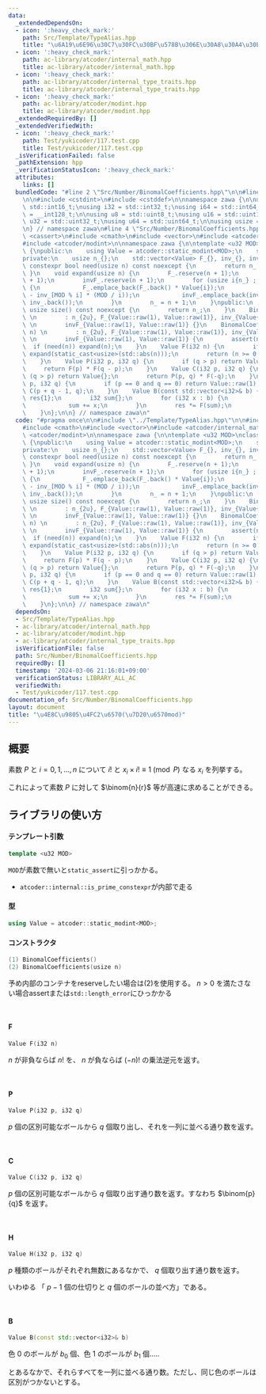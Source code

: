 ```yaml
---
data:
  _extendedDependsOn:
  - icon: ':heavy_check_mark:'
    path: Src/Template/TypeAlias.hpp
    title: "\u6A19\u6E96\u30C7\u30FC\u30BF\u578B\u306E\u30A8\u30A4\u30EA\u30A2\u30B9"
  - icon: ':heavy_check_mark:'
    path: ac-library/atcoder/internal_math.hpp
    title: ac-library/atcoder/internal_math.hpp
  - icon: ':heavy_check_mark:'
    path: ac-library/atcoder/internal_type_traits.hpp
    title: ac-library/atcoder/internal_type_traits.hpp
  - icon: ':heavy_check_mark:'
    path: ac-library/atcoder/modint.hpp
    title: ac-library/atcoder/modint.hpp
  _extendedRequiredBy: []
  _extendedVerifiedWith:
  - icon: ':heavy_check_mark:'
    path: Test/yukicoder/117.test.cpp
    title: Test/yukicoder/117.test.cpp
  _isVerificationFailed: false
  _pathExtension: hpp
  _verificationStatusIcon: ':heavy_check_mark:'
  attributes:
    links: []
  bundledCode: "#line 2 \"Src/Number/BinomalCoefficients.hpp\"\n\n#line 2 \"Src/Template/TypeAlias.hpp\"\
    \n\n#include <cstdint>\n#include <cstddef>\n\nnamespace zawa {\n\nusing i16 =\
    \ std::int16_t;\nusing i32 = std::int32_t;\nusing i64 = std::int64_t;\nusing i128\
    \ = __int128_t;\n\nusing u8 = std::uint8_t;\nusing u16 = std::uint16_t;\nusing\
    \ u32 = std::uint32_t;\nusing u64 = std::uint64_t;\n\nusing usize = std::size_t;\n\
    \n} // namespace zawa\n#line 4 \"Src/Number/BinomalCoefficients.hpp\"\n\n#include\
    \ <cassert>\n#include <cmath>\n#include <vector>\n#include <atcoder/internal_math>\n\
    #include <atcoder/modint>\n\nnamespace zawa {\n\ntemplate <u32 MOD>\nclass BinomalCoefficients\
    \ {\npublic:\n    using Value = atcoder::static_modint<MOD>;\n    static_assert(atcoder::internal::is_prime_constexpr(MOD));\n\
    private:\n    usize n_{};\n    std::vector<Value> F_{}, inv_{}, invF_{};\n   \
    \ constexpr bool need(usize n) const noexcept {\n        return n_ <= n;\n   \
    \ }\n    void expand(usize n) {\n        F_.reserve(n + 1);\n        inv_.reserve(n\
    \ + 1);\n        invF_.reserve(n + 1);\n        for (usize i{n_} ; i <= n ; i++)\
    \ {\n            F_.emplace_back(F_.back() * Value{i});\n            inv_.emplace_back(MOD\
    \ - inv_[MOD % i] * (MOD / i));\n            invF_.emplace_back(invF_.back() *\
    \ inv_.back());\n        }\n        n_ = n + 1;\n    }\npublic:\n    constexpr\
    \ usize size() const noexcept {\n        return n_;\n    }\n    BinomalCoefficients()\
    \ \n        : n_{2u}, F_{Value::raw(1), Value::raw(1)}, inv_{Value{}, Value::raw(1)},\
    \ \n        invF_{Value::raw(1), Value::raw(1)} {}\n    BinomalCoefficients(usize\
    \ n) \n        : n_{2u}, F_{Value::raw(1), Value::raw(1)}, inv_{Value{}, Value::raw(1)},\
    \ \n        invF_{Value::raw(1), Value::raw(1)} {\n        assert(n);\n      \
    \  if (need(n)) expand(n);\n    }\n    Value F(i32 n) {\n        if (need(std::abs(n)))\
    \ expand(static_cast<usize>(std::abs(n)));\n        return (n >= 0 ? F_[n] : invF_[-n]);\n\
    \    }\n    Value P(i32 p, i32 q) {\n        if (q > p) return Value{}; \n   \
    \     return F(p) * F(q - p);\n    }\n    Value C(i32 p, i32 q) {\n        if\
    \ (q > p) return Value{};\n        return P(p, q) * F(-q);\n    }\n    Value H(i32\
    \ p, i32 q) {\n        if (p == 0 and q == 0) return Value::raw(1);\n        return\
    \ C(p + q - 1, q);\n    }\n    Value B(const std::vector<i32>& b) {\n        Value\
    \ res{1};\n        i32 sum{};\n        for (i32 x : b) {\n            res *= F(-x);\n\
    \            sum += x;\n        }\n        res *= F(sum);\n        return res;\n\
    \    }\n};\n\n} // namespace zawa\n"
  code: "#pragma once\n\n#include \"../Template/TypeAlias.hpp\"\n\n#include <cassert>\n\
    #include <cmath>\n#include <vector>\n#include <atcoder/internal_math>\n#include\
    \ <atcoder/modint>\n\nnamespace zawa {\n\ntemplate <u32 MOD>\nclass BinomalCoefficients\
    \ {\npublic:\n    using Value = atcoder::static_modint<MOD>;\n    static_assert(atcoder::internal::is_prime_constexpr(MOD));\n\
    private:\n    usize n_{};\n    std::vector<Value> F_{}, inv_{}, invF_{};\n   \
    \ constexpr bool need(usize n) const noexcept {\n        return n_ <= n;\n   \
    \ }\n    void expand(usize n) {\n        F_.reserve(n + 1);\n        inv_.reserve(n\
    \ + 1);\n        invF_.reserve(n + 1);\n        for (usize i{n_} ; i <= n ; i++)\
    \ {\n            F_.emplace_back(F_.back() * Value{i});\n            inv_.emplace_back(MOD\
    \ - inv_[MOD % i] * (MOD / i));\n            invF_.emplace_back(invF_.back() *\
    \ inv_.back());\n        }\n        n_ = n + 1;\n    }\npublic:\n    constexpr\
    \ usize size() const noexcept {\n        return n_;\n    }\n    BinomalCoefficients()\
    \ \n        : n_{2u}, F_{Value::raw(1), Value::raw(1)}, inv_{Value{}, Value::raw(1)},\
    \ \n        invF_{Value::raw(1), Value::raw(1)} {}\n    BinomalCoefficients(usize\
    \ n) \n        : n_{2u}, F_{Value::raw(1), Value::raw(1)}, inv_{Value{}, Value::raw(1)},\
    \ \n        invF_{Value::raw(1), Value::raw(1)} {\n        assert(n);\n      \
    \  if (need(n)) expand(n);\n    }\n    Value F(i32 n) {\n        if (need(std::abs(n)))\
    \ expand(static_cast<usize>(std::abs(n)));\n        return (n >= 0 ? F_[n] : invF_[-n]);\n\
    \    }\n    Value P(i32 p, i32 q) {\n        if (q > p) return Value{}; \n   \
    \     return F(p) * F(q - p);\n    }\n    Value C(i32 p, i32 q) {\n        if\
    \ (q > p) return Value{};\n        return P(p, q) * F(-q);\n    }\n    Value H(i32\
    \ p, i32 q) {\n        if (p == 0 and q == 0) return Value::raw(1);\n        return\
    \ C(p + q - 1, q);\n    }\n    Value B(const std::vector<i32>& b) {\n        Value\
    \ res{1};\n        i32 sum{};\n        for (i32 x : b) {\n            res *= F(-x);\n\
    \            sum += x;\n        }\n        res *= F(sum);\n        return res;\n\
    \    }\n};\n\n} // namespace zawa\n"
  dependsOn:
  - Src/Template/TypeAlias.hpp
  - ac-library/atcoder/internal_math.hpp
  - ac-library/atcoder/modint.hpp
  - ac-library/atcoder/internal_type_traits.hpp
  isVerificationFile: false
  path: Src/Number/BinomalCoefficients.hpp
  requiredBy: []
  timestamp: '2024-03-06 21:16:01+09:00'
  verificationStatus: LIBRARY_ALL_AC
  verifiedWith:
  - Test/yukicoder/117.test.cpp
documentation_of: Src/Number/BinomalCoefficients.hpp
layout: document
title: "\u4E8C\u9805\u4FC2\u6570(\u7D20\u6570mod)"
---
```


## 概要

素数 $P$ と $i = 0, 1, \dots, n$ について $i!$ と $x_{i}\times i!\equiv 1\pmod{P}$ なる $x_{i}$ を列挙する。

これによって素数 $P$ に対して $\binom{n}{r}$ 等が高速に求めることができる。

## ライブラリの使い方

#### テンプレート引数

```cpp
template <u32 MOD>
```

`MOD`が素数で無いと`static_assert`に引っかかる。

- `atcoder::internal::is_prime_constexpr`が内部で走る

#### 型

```cpp
using Value = atcoder::static_modint<MOD>;
```

#### コンストラクタ

```cpp
(1) BinomalCoefficients()
(2) BinomalCoefficients(usize n)
```

予め内部のコンテナをreserveしたい場合は(2)を使用する。 $n \gt 0$ を満たさない場合assertまたは`std::length_error`にひっかかる

<br />

#### F

```cpp
Value F(i32 n)
```

$n$ が非負ならば $n!$ を、 $n$ が負ならば $(-n)!$ の乗法逆元を返す。

<br />

#### P

```cpp
Value P(i32 p, i32 q)
```

$p$ 個の区別可能なボールから $q$ 個取り出し、それを一列に並べる通り数を返す。

<br />

#### C

```cpp
Value C(i32 p, i32 q)
```

$p$ 個の区別可能なボールから $q$ 個取り出す通り数を返す。すなわち $\binom{p}{q}$ を返す。

<br />

#### H

```cpp
Value H(i32 p, i32 q)
```

$p$ 種類のボールがそれぞれ無数にあるなかで、 $q$ 個取り出す通り数を返す。

いわゆる 「 $p - 1$ 個の仕切りと $q$ 個のボールの並べ方」である。

<br />

#### B

```cpp
Value B(const std::vector<i32>& b)
```

色 $0$ のボールが $b_0$ 個、色 $1$ のボールが $b_{1}$ 個.....

とあるなかで、それらすべてを一列に並べる通り数。ただし、同じ色のボールは区別がつかないとする。

